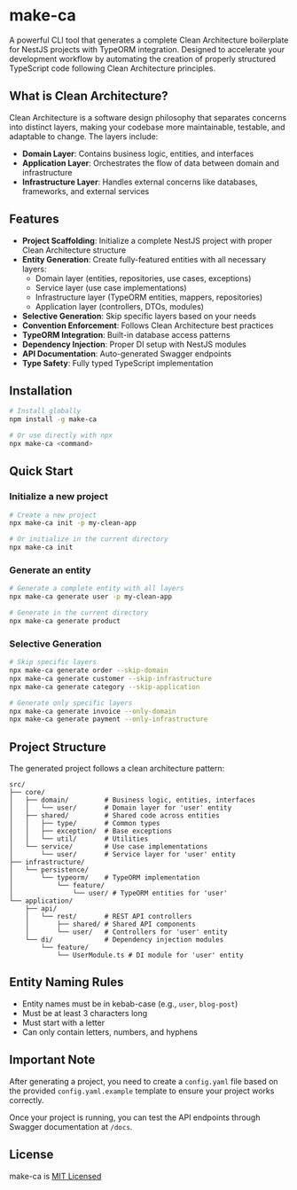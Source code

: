 # make-ca

A powerful CLI tool that generates a complete Clean Architecture boilerplate for NestJS projects with TypeORM integration. Designed to accelerate your development workflow by automating the creation of properly structured TypeScript code following Clean Architecture principles.

## What is Clean Architecture?

Clean Architecture is a software design philosophy that separates concerns into distinct layers, making your codebase more maintainable, testable, and adaptable to change. The layers include:

- **Domain Layer**: Contains business logic, entities, and interfaces
- **Application Layer**: Orchestrates the flow of data between domain and infrastructure
- **Infrastructure Layer**: Handles external concerns like databases, frameworks, and external services

## Features

- **Project Scaffolding**: Initialize a complete NestJS project with proper Clean Architecture structure
- **Entity Generation**: Create fully-featured entities with all necessary layers:
  - Domain layer (entities, repositories, use cases, exceptions)
  - Service layer (use case implementations)
  - Infrastructure layer (TypeORM entities, mappers, repositories)
  - Application layer (controllers, DTOs, modules)
- **Selective Generation**: Skip specific layers based on your needs
- **Convention Enforcement**: Follows Clean Architecture best practices
- **TypeORM Integration**: Built-in database access patterns
- **Dependency Injection**: Proper DI setup with NestJS modules
- **API Documentation**: Auto-generated Swagger endpoints
- **Type Safety**: Fully typed TypeScript implementation

## Installation

```bash
# Install globally
npm install -g make-ca

# Or use directly with npx
npx make-ca <command>
```

## Quick Start

### Initialize a new project

```bash
# Create a new project
npx make-ca init -p my-clean-app

# Or initialize in the current directory
npx make-ca init
```

### Generate an entity

```bash
# Generate a complete entity with all layers
npx make-ca generate user -p my-clean-app

# Generate in the current directory
npx make-ca generate product
```

### Selective Generation

```bash
# Skip specific layers
npx make-ca generate order --skip-domain
npx make-ca generate customer --skip-infrastructure
npx make-ca generate category --skip-application

# Generate only specific layers
npx make-ca generate invoice --only-domain
npx make-ca generate payment --only-infrastructure
```

## Project Structure

The generated project follows a clean architecture pattern:

```
src/
├── core/
│   ├── domain/         # Business logic, entities, interfaces
│   │   └── user/       # Domain layer for 'user' entity
│   ├── shared/         # Shared code across entities
│   │   ├── type/       # Common types
│   │   ├── exception/  # Base exceptions
│   │   └── util/       # Utilities
│   └── service/        # Use case implementations
│       └── user/       # Service layer for 'user' entity
├── infrastructure/
│   └── persistence/
│       └── typeorm/    # TypeORM implementation
│           └── feature/
│               └── user/ # TypeORM entities for 'user'
└── application/
    ├── api/
    │   └── rest/       # REST API controllers
    │       ├── shared/ # Shared API components
    │       └── user/   # Controllers for 'user' entity
    └── di/             # Dependency injection modules
        └── feature/
            └── UserModule.ts # DI module for 'user' entity
```

## Entity Naming Rules

- Entity names must be in kebab-case (e.g., `user`, `blog-post`)
- Must be at least 3 characters long
- Must start with a letter
- Can only contain letters, numbers, and hyphens

## Important Note

After generating a project, you need to create a `config.yaml` file based on the provided `config.yaml.example` template to ensure your project works correctly. 

Once your project is running, you can test the API endpoints through Swagger documentation at `/docs`.

## License

make-ca is [MIT Licensed](https://github.com/nihad-jabrayilzade/make-ca/blob/master/LICENSE)
